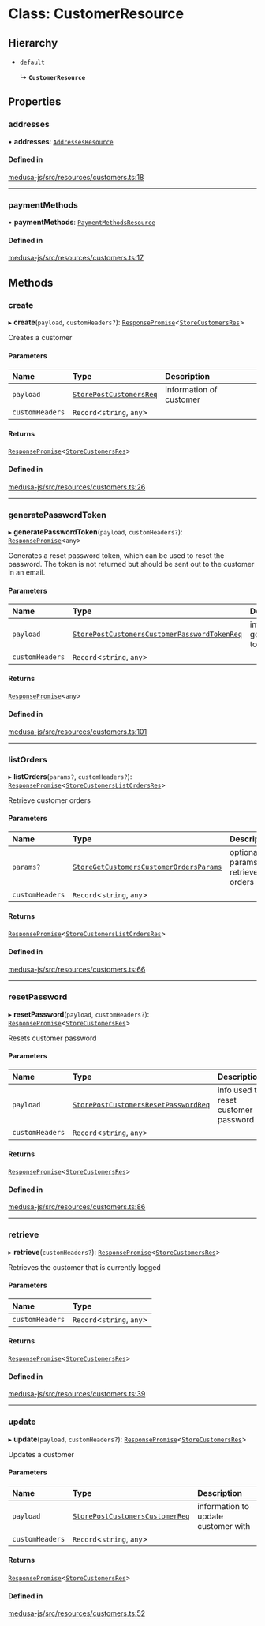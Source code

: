 # Class: CustomerResource

## Hierarchy

- `default`

  ↳ **`CustomerResource`**

## Properties

### addresses

• **addresses**: [`AddressesResource`](AddressesResource.md)

#### Defined in

[medusa-js/src/resources/customers.ts:18](https://github.com/medusajs/medusa/blob/0b0d50b47/packages/medusa-js/src/resources/customers.ts#L18)

___

### paymentMethods

• **paymentMethods**: [`PaymentMethodsResource`](PaymentMethodsResource.md)

#### Defined in

[medusa-js/src/resources/customers.ts:17](https://github.com/medusajs/medusa/blob/0b0d50b47/packages/medusa-js/src/resources/customers.ts#L17)

## Methods

### create

▸ **create**(`payload`, `customHeaders?`): [`ResponsePromise`](../modules/internal.md#responsepromise)<[`StoreCustomersRes`](../modules/internal.md#storecustomersres)\>

Creates a customer

#### Parameters

| Name | Type | Description |
| :------ | :------ | :------ |
| `payload` | [`StorePostCustomersReq`](internal-34.StorePostCustomersReq.md) | information of customer |
| `customHeaders` | `Record`<`string`, `any`\> |  |

#### Returns

[`ResponsePromise`](../modules/internal.md#responsepromise)<[`StoreCustomersRes`](../modules/internal.md#storecustomersres)\>

#### Defined in

[medusa-js/src/resources/customers.ts:26](https://github.com/medusajs/medusa/blob/0b0d50b47/packages/medusa-js/src/resources/customers.ts#L26)

___

### generatePasswordToken

▸ **generatePasswordToken**(`payload`, `customHeaders?`): [`ResponsePromise`](../modules/internal.md#responsepromise)<`any`\>

Generates a reset password token, which can be used to reset the password.
The token is not returned but should be sent out to the customer in an email.

#### Parameters

| Name | Type | Description |
| :------ | :------ | :------ |
| `payload` | [`StorePostCustomersCustomerPasswordTokenReq`](internal-34.StorePostCustomersCustomerPasswordTokenReq.md) | info used to generate token |
| `customHeaders` | `Record`<`string`, `any`\> |  |

#### Returns

[`ResponsePromise`](../modules/internal.md#responsepromise)<`any`\>

#### Defined in

[medusa-js/src/resources/customers.ts:101](https://github.com/medusajs/medusa/blob/0b0d50b47/packages/medusa-js/src/resources/customers.ts#L101)

___

### listOrders

▸ **listOrders**(`params?`, `customHeaders?`): [`ResponsePromise`](../modules/internal.md#responsepromise)<[`StoreCustomersListOrdersRes`](../modules/internal-34.md#storecustomerslistordersres)\>

Retrieve customer orders

#### Parameters

| Name | Type | Description |
| :------ | :------ | :------ |
| `params?` | [`StoreGetCustomersCustomerOrdersParams`](internal-34.StoreGetCustomersCustomerOrdersParams.md) | optional params to retrieve orders |
| `customHeaders` | `Record`<`string`, `any`\> |  |

#### Returns

[`ResponsePromise`](../modules/internal.md#responsepromise)<[`StoreCustomersListOrdersRes`](../modules/internal-34.md#storecustomerslistordersres)\>

#### Defined in

[medusa-js/src/resources/customers.ts:66](https://github.com/medusajs/medusa/blob/0b0d50b47/packages/medusa-js/src/resources/customers.ts#L66)

___

### resetPassword

▸ **resetPassword**(`payload`, `customHeaders?`): [`ResponsePromise`](../modules/internal.md#responsepromise)<[`StoreCustomersRes`](../modules/internal.md#storecustomersres)\>

Resets customer password

#### Parameters

| Name | Type | Description |
| :------ | :------ | :------ |
| `payload` | [`StorePostCustomersResetPasswordReq`](internal-34.StorePostCustomersResetPasswordReq.md) | info used to reset customer password |
| `customHeaders` | `Record`<`string`, `any`\> |  |

#### Returns

[`ResponsePromise`](../modules/internal.md#responsepromise)<[`StoreCustomersRes`](../modules/internal.md#storecustomersres)\>

#### Defined in

[medusa-js/src/resources/customers.ts:86](https://github.com/medusajs/medusa/blob/0b0d50b47/packages/medusa-js/src/resources/customers.ts#L86)

___

### retrieve

▸ **retrieve**(`customHeaders?`): [`ResponsePromise`](../modules/internal.md#responsepromise)<[`StoreCustomersRes`](../modules/internal.md#storecustomersres)\>

Retrieves the customer that is currently logged

#### Parameters

| Name | Type |
| :------ | :------ |
| `customHeaders` | `Record`<`string`, `any`\> |

#### Returns

[`ResponsePromise`](../modules/internal.md#responsepromise)<[`StoreCustomersRes`](../modules/internal.md#storecustomersres)\>

#### Defined in

[medusa-js/src/resources/customers.ts:39](https://github.com/medusajs/medusa/blob/0b0d50b47/packages/medusa-js/src/resources/customers.ts#L39)

___

### update

▸ **update**(`payload`, `customHeaders?`): [`ResponsePromise`](../modules/internal.md#responsepromise)<[`StoreCustomersRes`](../modules/internal.md#storecustomersres)\>

Updates a customer

#### Parameters

| Name | Type | Description |
| :------ | :------ | :------ |
| `payload` | [`StorePostCustomersCustomerReq`](internal-34.StorePostCustomersCustomerReq.md) | information to update customer with |
| `customHeaders` | `Record`<`string`, `any`\> |  |

#### Returns

[`ResponsePromise`](../modules/internal.md#responsepromise)<[`StoreCustomersRes`](../modules/internal.md#storecustomersres)\>

#### Defined in

[medusa-js/src/resources/customers.ts:52](https://github.com/medusajs/medusa/blob/0b0d50b47/packages/medusa-js/src/resources/customers.ts#L52)
